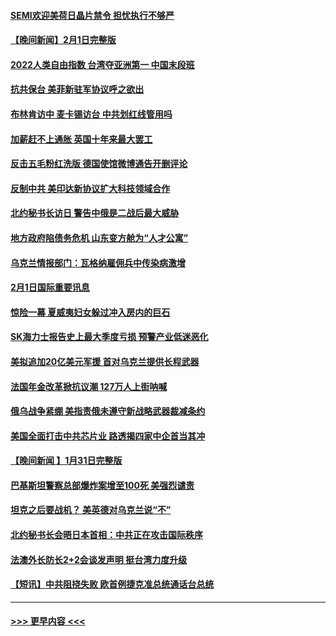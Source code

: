 #### [SEMI欢迎美荷日晶片禁令 担忧执行不够严](../pages/prog202/a103640190.md?t=02021543) 
#### [【晚间新闻】2月1日完整版](../pages/prog202/a103640100.md?t=02021543) 
#### [2022人类自由指数 台湾夺亚洲第一 中国末段班](../pages/prog202/a103640130.md?t=02021543) 
#### [抗共保台 美菲新驻军协议呼之欲出](../pages/prog202/a103639993.md?t=02021543) 
#### [布林肯访中 麦卡锡访台 中共划红线管用吗](../pages/prog202/a103639992.md?t=02021543) 
#### [加薪赶不上通胀 英国十年来最大罢工](../pages/prog202/a103639994.md?t=02021543) 
#### [反击五毛粉红洗版 德国使馆微博通告开删评论](../pages/prog202/a103639777.md?t=02021543) 
#### [反制中共 美印达新协议扩大科技领域合作](../pages/prog202/a103639848.md?t=02021543) 
#### [北约秘书长访日 警告中俄是二战后最大威胁](../pages/prog202/a103639817.md?t=02021543) 
#### [地方政府陷债务危机 山东变方舱为“人才公寓”](../pages/prog202/a103639604.md?t=02021543) 
#### [乌克兰情报部门：瓦格纳雇佣兵中传染病激增](../pages/prog202/a103639611.md?t=02021543) 
#### [2月1日国际重要讯息](../pages/prog202/a103639624.md?t=02021543) 
#### [惊险一幕 夏威夷妇女躲过冲入房内的巨石](../pages/prog202/a103639614.md?t=02021543) 
#### [SK海力士报告史上最大季度亏损 预警产业低迷恶化](../pages/prog202/a103639550.md?t=02021543) 
#### [美拟追加20亿美元军援 首对乌克兰提供长程武器](../pages/prog202/a103639522.md?t=02021543) 
#### [法国年金改革掀抗议潮 127万人上街呐喊](../pages/prog202/a103639473.md?t=02021543) 
#### [俄乌战争紧绷 美指责俄未遵守新战略武器裁减条约](../pages/prog202/a103639466.md?t=02021543) 
#### [美国全面打击中共芯片业 路透揭四家中企首当其冲](../pages/prog202/a103639392.md?t=02021543) 
#### [【晚间新闻 】1月31日完整版](../pages/prog202/a103639369.md?t=02021543) 
#### [巴基斯坦警察总部爆炸案增至100死 美强烈谴责](../pages/prog202/a103639374.md?t=02021543) 
#### [坦克之后要战机？ 美英德对乌克兰说“不”](../pages/prog202/a103639308.md?t=02021543) 
#### [北约秘书长会晤日本首相：中共正在攻击国际秩序](../pages/prog202/a103639309.md?t=02021543) 
#### [法澳外长防长2+2会谈发声明 挺台湾力度升级](../pages/prog202/a103639140.md?t=02021543) 
#### [【短讯】中共阻挠失败 欧首例捷克准总统通话台总统](../pages/prog202/a103639131.md?t=02021543) 

----
#### [ >>> 更早内容 <<< ](../indexes/prog202-earlier.md)
